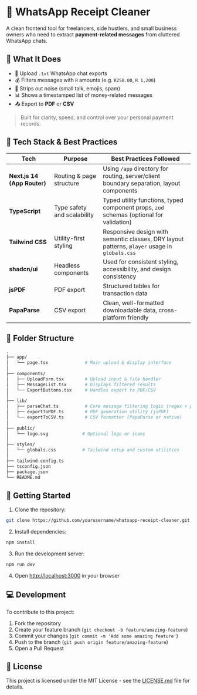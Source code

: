 # 🧾 WhatsApp Receipt Cleaner

A clean frontend tool for freelancers, side hustlers, and small business owners who need to extract **payment-related messages** from cluttered WhatsApp chats.

## 🚀 What It Does

- 📂 Upload `.txt` WhatsApp chat exports
- 💰 Filters messages with `R` amounts (e.g. `R250.00`, `R 1,200`)
- 🧼 Strips out noise (small talk, emojis, spam)
- 📊 Shows a timestamped list of money-related messages
- 📤 Export to **PDF** or **CSV**

> Built for clarity, speed, and control over your personal payment records.

## 🧠 Tech Stack & Best Practices

| Tech | Purpose | Best Practices Followed |
|------|---------|--------------------------|
| **Next.js 14 (App Router)** | Routing & page structure | Using `/app` directory for routing, server/client boundary separation, layout components |
| **TypeScript** | Type safety and scalability | Typed utility functions, typed component props, `zod` schemas (optional for validation) |
| **Tailwind CSS** | Utility-first styling | Responsive design with semantic classes, DRY layout patterns, `@layer` usage in `globals.css` |
| **shadcn/ui** | Headless components | Used for consistent styling, accessibility, and design consistency |
| **jsPDF** | PDF export | Structured tables for transaction data |
| **PapaParse** | CSV export | Clean, well-formatted downloadable data, cross-platform friendly |

## 📁 Folder Structure

```bash
.
├── app/
│   └── page.tsx              # Main upload & display interface
│
├── components/
│   ├── UploadForm.tsx        # Upload input & file handler
│   ├── MessageList.tsx       # Displays filtered results
│   └── ExportButtons.tsx     # Handles export to PDF/CSV
│
├── lib/
│   ├── parseChat.ts          # Core message filtering logic (regex + parsing)
│   ├── exportToPDF.ts        # PDF generation utility (jsPDF)
│   └── exportToCSV.ts        # CSV formatter (PapaParse or native)
│
├── public/
│   └── logo.svg             # Optional logo or icons
│
├── styles/
│   └── globals.css          # Tailwind setup and custom utilities
│
├── tailwind.config.ts
├── tsconfig.json
├── package.json
└── README.md
```

## 🚀 Getting Started

1. Clone the repository:
```bash
git clone https://github.com/yourusername/whatsapp-receipt-cleaner.git
```

2. Install dependencies:
```bash
npm install
```

3. Run the development server:
```bash
npm run dev
```

4. Open [http://localhost:3000](http://localhost:3000) in your browser

## 💻 Development

To contribute to this project:

1. Fork the repository
2. Create your feature branch (`git checkout -b feature/amazing-feature`)
3. Commit your changes (`git commit -m 'Add some amazing feature'`)
4. Push to the branch (`git push origin feature/amazing-feature`)
5. Open a Pull Request

## 📄 License

This project is licensed under the MIT License - see the [LICENSE.md](LICENSE.md) file for details.